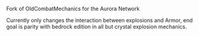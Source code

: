 Fork of OldCombatMechanics for the Aurora Network

Currently only changes the interaction between explosions and Armor, end goal is parity with bedrock edition in all but crystal explosion mechanics.
